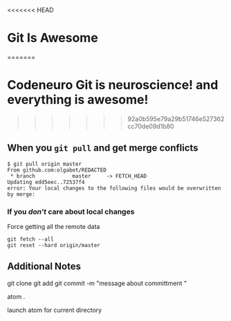 <<<<<<< HEAD
# Git Is Awesome
=======
# Codeneuro Git is neuroscience! and everything is awesome!
>>>>>>> 92a0b595e79a29b51746e527362cc70de09d1b80

## When you `git pull` and get merge conflicts

```
$ git pull origin master
From github.com:olgabot/REDACTED
 * branch            master     -> FETCH_HEAD
Updating edd5eec..72537f4
error: Your local changes to the following files would be overwritten by merge:
```

### If you *don't* care about local changes

Force getting all the remote data

```
git fetch --all
git reset --hard origin/master
```
## Additional Notes

git clone
git add
git commit -m "message about committment "

atom .

launch atom for current directory

